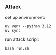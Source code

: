 ### Attack

set up environment:
```
uv venv --python 3.12
uv sync
```

run attack script:
```
bash run.sh
```
